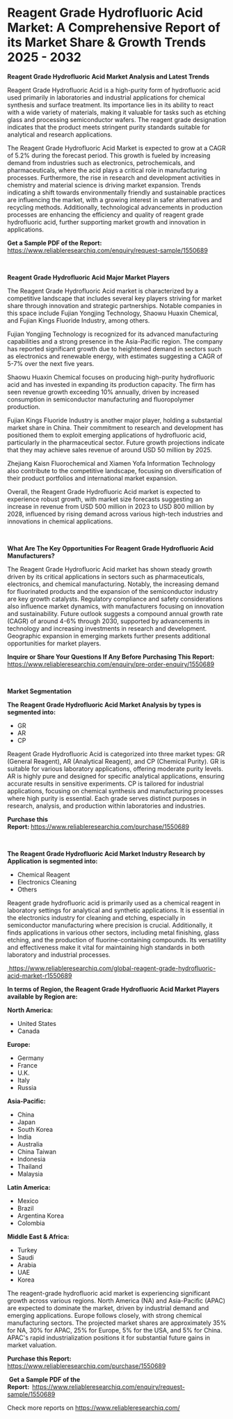 <p><h1>Reagent Grade Hydrofluoric Acid Market: A Comprehensive Report of its Market Share & Growth Trends 2025 - 2032</h1></p><p><strong>Reagent Grade Hydrofluoric Acid Market Analysis and Latest Trends</strong></p>
<p><p>Reagent Grade Hydrofluoric Acid is a high-purity form of hydrofluoric acid used primarily in laboratories and industrial applications for chemical synthesis and surface treatment. Its importance lies in its ability to react with a wide variety of materials, making it valuable for tasks such as etching glass and processing semiconductor wafers. The reagent grade designation indicates that the product meets stringent purity standards suitable for analytical and research applications.</p><p>The Reagent Grade Hydrofluoric Acid Market is expected to grow at a CAGR of 5.2% during the forecast period. This growth is fueled by increasing demand from industries such as electronics, petrochemicals, and pharmaceuticals, where the acid plays a critical role in manufacturing processes. Furthermore, the rise in research and development activities in chemistry and material science is driving market expansion. Trends indicating a shift towards environmentally friendly and sustainable practices are influencing the market, with a growing interest in safer alternatives and recycling methods. Additionally, technological advancements in production processes are enhancing the efficiency and quality of reagent grade hydrofluoric acid, further supporting market growth and innovation in applications.</p></p>
<p><strong>Get a Sample PDF of the Report:&nbsp;</strong> <a href="https://www.reliableresearchiq.com/enquiry/request-sample/1550689?utm_campaign=3354&utm_medium=2&utm_source=Github&utm_content=ia&utm_term=02042025&utm_id=reagent-grade-hydrofluoric-acid">https://www.reliableresearchiq.com/enquiry/request-sample/1550689</a></p>
<p>&nbsp;</p>
<p><strong>Reagent Grade Hydrofluoric Acid Major Market Players</strong></p>
<p><p>The Reagent Grade Hydrofluoric Acid market is characterized by a competitive landscape that includes several key players striving for market share through innovation and strategic partnerships. Notable companies in this space include Fujian Yongjing Technology, Shaowu Huaxin Chemical, and Fujian Kings Fluoride Industry, among others.</p><p>Fujian Yongjing Technology is recognized for its advanced manufacturing capabilities and a strong presence in the Asia-Pacific region. The company has reported significant growth due to heightened demand in sectors such as electronics and renewable energy, with estimates suggesting a CAGR of 5-7% over the next five years.</p><p>Shaowu Huaxin Chemical focuses on producing high-purity hydrofluoric acid and has invested in expanding its production capacity. The firm has seen revenue growth exceeding 10% annually, driven by increased consumption in semiconductor manufacturing and fluoropolymer production.</p><p>Fujian Kings Fluoride Industry is another major player, holding a substantial market share in China. Their commitment to research and development has positioned them to exploit emerging applications of hydrofluoric acid, particularly in the pharmaceutical sector. Future growth projections indicate that they may achieve sales revenue of around USD 50 million by 2025.</p><p>Zhejiang Kaisn Fluorochemical and Xiamen Yofa Information Technology also contribute to the competitive landscape, focusing on diversification of their product portfolios and international market expansion. </p><p>Overall, the Reagent Grade Hydrofluoric Acid market is expected to experience robust growth, with market size forecasts suggesting an increase in revenue from USD 500 million in 2023 to USD 800 million by 2028, influenced by rising demand across various high-tech industries and innovations in chemical applications.</p></p>
<p>&nbsp;</p>
<p><strong>What Are The Key Opportunities For Reagent Grade Hydrofluoric Acid Manufacturers?</strong></p>
<p><p>The Reagent Grade Hydrofluoric Acid market has shown steady growth driven by its critical applications in sectors such as pharmaceuticals, electronics, and chemical manufacturing. Notably, the increasing demand for fluorinated products and the expansion of the semiconductor industry are key growth catalysts. Regulatory compliance and safety considerations also influence market dynamics, with manufacturers focusing on innovation and sustainability. Future outlook suggests a compound annual growth rate (CAGR) of around 4-6% through 2030, supported by advancements in technology and increasing investments in research and development. Geographic expansion in emerging markets further presents additional opportunities for market players.</p></p>
<p><strong>Inquire or Share Your Questions If Any Before Purchasing This Report:</strong> <a href="https://www.reliableresearchiq.com/enquiry/pre-order-enquiry/1550689?utm_campaign=3354&utm_medium=2&utm_source=Github&utm_content=ia&utm_term=02042025&utm_id=reagent-grade-hydrofluoric-acid">https://www.reliableresearchiq.com/enquiry/pre-order-enquiry/1550689</a></p>
<p>&nbsp;</p>
<p><strong>Market Segmentation</strong></p>
<p><strong>The Reagent Grade Hydrofluoric Acid Market Analysis by types is segmented into:</strong></p>
<p><ul><li>GR</li><li>AR</li><li>CP</li></ul></p>
<p><p>Reagent Grade Hydrofluoric Acid is categorized into three market types: GR (General Reagent), AR (Analytical Reagent), and CP (Chemical Purity). GR is suitable for various laboratory applications, offering moderate purity levels. AR is highly pure and designed for specific analytical applications, ensuring accurate results in sensitive experiments. CP is tailored for industrial applications, focusing on chemical synthesis and manufacturing processes where high purity is essential. Each grade serves distinct purposes in research, analysis, and production within laboratories and industries.</p></p>
<p><strong>Purchase this Report:&nbsp;</strong><a href="https://www.reliableresearchiq.com/purchase/1550689?utm_campaign=3354&utm_medium=2&utm_source=Github&utm_content=ia&utm_term=02042025&utm_id=reagent-grade-hydrofluoric-acid">https://www.reliableresearchiq.com/purchase/1550689</a></p>
<p>&nbsp;</p>
<p><strong>The Reagent Grade Hydrofluoric Acid Market Industry Research by Application is segmented into:</strong></p>
<p><ul><li>Chemical Reagent</li><li>Electronics Cleaning</li><li>Others</li></ul></p>
<p><p>Reagent grade hydrofluoric acid is primarily used as a chemical reagent in laboratory settings for analytical and synthetic applications. It is essential in the electronics industry for cleaning and etching, especially in semiconductor manufacturing where precision is crucial. Additionally, it finds applications in various other sectors, including metal finishing, glass etching, and the production of fluorine-containing compounds. Its versatility and effectiveness make it vital for maintaining high standards in both laboratory and industrial processes.</p></p>
<p><a href="https://www.reliableresearchiq.com/global-reagent-grade-hydrofluoric-acid-market-r1550689?utm_campaign=3354&utm_medium=2&utm_source=Github&utm_content=ia&utm_term=02042025&utm_id=reagent-grade-hydrofluoric-acid">&nbsp;https://www.reliableresearchiq.com/global-reagent-grade-hydrofluoric-acid-market-r1550689</a></p>
<p><strong>In terms of Region, the Reagent Grade Hydrofluoric Acid Market Players available by Region are:</strong></p>
<p>
    <p> <strong> North America: </strong>
        <ul>
            <li>United States</li>
            <li>Canada</li>
        </ul>
        </p> 
    <p> <strong> Europe: </strong>
        <ul>
            <li>Germany</li>
            <li>France</li>
            <li>U.K.</li>
            <li>Italy</li>
            <li>Russia</li>
        </ul>
        </p> 
    <p> <strong> Asia-Pacific: </strong>
        <ul>
            <li>China</li>
            <li>Japan</li>
            <li>South Korea</li>
            <li>India</li>
            <li>Australia</li>
            <li>China Taiwan</li>
            <li>Indonesia</li>
            <li>Thailand</li>
            <li>Malaysia</li>
        </ul>
        </p> 
    <p> <strong> Latin America: </strong>
        <ul>
            <li>Mexico</li>
            <li>Brazil</li>
            <li>Argentina Korea</li>
            <li>Colombia</li>
        </ul>
        </p> 
    <p> <strong> Middle East & Africa: </strong>
        <ul>
            <li>Turkey</li>
            <li>Saudi</li>
            <li>Arabia</li>
            <li>UAE</li>
            <li>Korea</li>
        </ul>
    </p>
    </p>
<p><p>The reagent-grade hydrofluoric acid market is experiencing significant growth across various regions. North America (NA) and Asia-Pacific (APAC) are expected to dominate the market, driven by industrial demand and emerging applications. Europe follows closely, with strong chemical manufacturing sectors. The projected market shares are approximately 35% for NA, 30% for APAC, 25% for Europe, 5% for the USA, and 5% for China. APAC's rapid industrialization positions it for substantial future gains in market valuation.</p></p>
<p><strong>Purchase this Report: </strong><a href="https://www.reliableresearchiq.com/purchase/1550689?utm_campaign=3354&utm_medium=2&utm_source=Github&utm_content=ia&utm_term=02042025&utm_id=reagent-grade-hydrofluoric-acid">https://www.reliableresearchiq.com/purchase/1550689</a></p>
<p>&nbsp;<strong>Get a Sample PDF of the Report:&nbsp;&nbsp;</strong><a href="https://www.reliableresearchiq.com/enquiry/request-sample/1550689?utm_campaign=3354&utm_medium=2&utm_source=Github&utm_content=ia&utm_term=02042025&utm_id=reagent-grade-hydrofluoric-acid">https://www.reliableresearchiq.com/enquiry/request-sample/1550689</a></p>
<p><strong></strong></p>
<p>Check more reports on <a href="https://www.reliableresearchiq.com/?utm_campaign=3354&utm_medium=2&utm_source=Github&utm_content=ia&utm_term=02042025&utm_id=reagent-grade-hydrofluoric-acid">https://www.reliableresearchiq.com/</a></p>